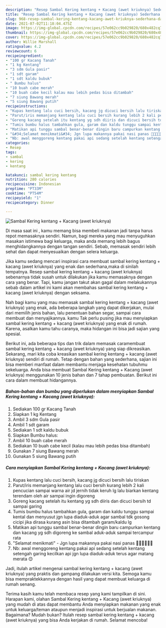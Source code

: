 ```yaml
---
description: "Resep Sambal Kering kentang + Kacang (awet kriuknya) Sederhana dan Mudah Dibuat"
title: "Resep Sambal Kering kentang + Kacang (awet kriuknya) Sederhana dan Mudah Dibuat"
slug: 968-resep-sambal-kering-kentang-kacang-awet-kriuknya-sederhana-dan-mudah-dibuat
date: 2021-07-02T11:18:04.475Z
image: https://img-global.cpcdn.com/recipes/57e062cc9b029820/680x482cq70/sambal-kering-kentang-kacang-awet-kriuknya-foto-resep-utama.jpg
thumbnail: https://img-global.cpcdn.com/recipes/57e062cc9b029820/680x482cq70/sambal-kering-kentang-kacang-awet-kriuknya-foto-resep-utama.jpg
cover: https://img-global.cpcdn.com/recipes/57e062cc9b029820/680x482cq70/sambal-kering-kentang-kacang-awet-kriuknya-foto-resep-utama.jpg
author: Willie Marshall
ratingvalue: 4.2
reviewcount: 6
recipeingredient:
- "100 gr Kacang Tanah"
- "1 kg Kentang"
- "3 sdm Gula pasir"
- "1 sdt garam"
- "1 sdt kaldu bubuk"
- " Bumbu halus"
- "10 buah cabe merah"
- "10 buah cabe kecil kalau mau lebih pedas bisa ditambah"
- "7 siung Bawang merah"
- "5 siung Bawang putih"
recipeinstructions:
- "Kupas kentang lalu cuci bersih, kacang jg dicuci bersih lalu tiriskan"
- "Parut/iris memanjang kentang lalu cuci bersih kurang lebih 2 kali pencucian sampai warna air jd jernih tidak keruh lg lalu biarkan kentang terendam oleh air sampai ingin digoreng"
- "Goreng kacang setelah itu kentang yg sdh diiris dan dicuci bersih td sampai garing"
- "Tumis bumbu halus tambahkan gula, garam dan kaldu tunggu sampai kental dan menyusut jgn lupa diaduk-aduk agar sambal tdk gosong cicipi jika dirasa kurang asin bisa ditambah garam/kaldu lg"
- "Matikan api tunggu sambal benar-benar dingin baru campurkan kentang dan kacang yg sdh digoreng ke sambal aduk-aduk sampai tercampur rata"
- "&#34;Selamat menikmati&#34; Jgn lupa makannya pakai nasi panas 👌🏻👌🏻👌🏻"
- "Nb: awal menggoreng kentang pakai api sedang setelah kentang setengah garing kecilkan api jgn lupa diaduk-aduk terus agar matang merata 😊"
categories:
- Resep
tags:
- sambal
- kering
- kentang

katakunci: sambal kering kentang 
nutrition: 280 calories
recipecuisine: Indonesian
preptime: "PT33M"
cooktime: "PT54M"
recipeyield: "1"
recipecategory: Dinner

---
```



![Sambal Kering kentang + Kacang (awet kriuknya)](https://img-global.cpcdn.com/recipes/57e062cc9b029820/680x482cq70/sambal-kering-kentang-kacang-awet-kriuknya-foto-resep-utama.jpg)

Di masa  saat ini , kamu memang bisa membeli makanan jadi tanpa harus repot memasaknya sendiri. Namun, bagi mereka yang mau menyuguhkan masakan istimewa bagi keluarga, maka anda memang lebih bagus menghidangkannya dengan tangan sendiri. Sebab, memasak sendiri lebih sehat dan dapat menyesuaikan dengan selera keluarga.

Jika kamu sedang mencari inspirasi cara membuat sambal kering kentang + kacang (awet kriuknya) yang enak dan sederhana,maka di sinilah tempatnya. Resep sambal kering kentang + kacang (awet kriuknya)  sebenarnya tidak susah untuk dilakukan jika kamu memasaknya dengan cara yang benar. Tapi, kamu jangan takut akan gagal dalam melakukannya 
sebab dalam artikel ini kami akan membahas sambal kering kentang + kacang (awet kriuknya) dengan seksama.  



Nah bagi kamu yang mau memasak sambal kering kentang + kacang (awet kriuknya) yang enak, ada beberapa langkah yang dapat dikerjakan, mulai dari memilih jenis bahan, lalu penentuan bahan segar, sampai cara membuat dan menyajikannya. kamu Tak perlu pusing jika mau menyiapkan sambal kering kentang + kacang (awet kriuknya) yang enak di rumah. Karena, asalkan kamu  tahu caranya, maka hidangan ini bisa jadi sajian yang spesial.

Berikut ini, ada beberapa tips dan trik dalam memasak caramembuat sambal kering kentang + kacang (awet kriuknya) yang siap dikreasikan. Sekarang, mari kita coba kreasikan sambal kering kentang + kacang (awet kriuknya) sendiri di rumah. Tetap dengan bahan yang sederhana, sajian ini bisa memberi manfaat dalam membantu menjaga kesehatan tubuhmu sekeluarga. Anda bisa membuat Sambal Kering kentang + Kacang (awet kriuknya) menggunakan 10 jenis bahan dan 7 tahap pembuatan. Berikut ini cara dalam membuat hidangannya.

<!--inarticleads1-->

##### Bahan-bahan dan bumbu yang diperlukan dalam menyiapkan Sambal Kering kentang + Kacang (awet kriuknya):

1. Sediakan 100 gr Kacang Tanah
1. Siapkan 1 kg Kentang
1. Ambil 3 sdm Gula pasir
1. Ambil 1 sdt garam
1. Sediakan 1 sdt kaldu bubuk
1. Siapkan  Bumbu halus:
1. Ambil 10 buah cabe merah
1. Sediakan 10 buah cabe kecil (kalau mau lebih pedas bisa ditambah)
1. Gunakan 7 siung Bawang merah
1. Gunakan 5 siung Bawang putih




<!--inarticleads2-->

##### Cara menyiapkan Sambal Kering kentang + Kacang (awet kriuknya):

1. Kupas kentang lalu cuci bersih, kacang jg dicuci bersih lalu tiriskan
1. Parut/iris memanjang kentang lalu cuci bersih kurang lebih 2 kali pencucian sampai warna air jd jernih tidak keruh lg lalu biarkan kentang terendam oleh air sampai ingin digoreng
1. Goreng kacang setelah itu kentang yg sdh diiris dan dicuci bersih td sampai garing
1. Tumis bumbu halus tambahkan gula, garam dan kaldu tunggu sampai kental dan menyusut jgn lupa diaduk-aduk agar sambal tdk gosong cicipi jika dirasa kurang asin bisa ditambah garam/kaldu lg
1. Matikan api tunggu sambal benar-benar dingin baru campurkan kentang dan kacang yg sdh digoreng ke sambal aduk-aduk sampai tercampur rata
1. &#34;Selamat menikmati&#34; - Jgn lupa makannya pakai nasi panas 👌🏻👌🏻👌🏻
1. Nb: awal menggoreng kentang pakai api sedang setelah kentang setengah garing kecilkan api jgn lupa diaduk-aduk terus agar matang merata 😊




Jadi, itulah artikel mengenai  sambal kering kentang + kacang (awet kriuknya)  yang praktis dan gampang dilakukan versi kita. Semoga kamu bisa mempraktekkannya dengan hasil yang dapat membuat keluarga di rumah senang. 

Terima kasih kamu telah membaca resep yang kami tampilkan di sini. Harapan kami, olahan  Sambal Kering kentang + Kacang (awet kriuknya) yang mudah di atas dapat membantu Anda menyiapkan makanan yang enak untuk keluarga/teman ataupun menjadi inspirasi untuk berjualan makanan. Bagaimana? Mudah bukan? Itulah resep sambal kering kentang + kacang (awet kriuknya) yang bisa Anda kerjakan di rumah. Selamat mencoba!

